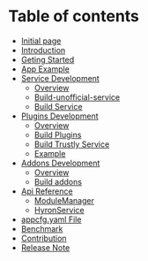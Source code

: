 <script async src="//pagead2.googlesyndication.com/pagead/js/adsbygoogle.js"></script>
<script>
  (adsbygoogle = window.adsbygoogle || []).push({
    google_ad_client: "ca-pub-6469343665568386",
    enable_page_level_ads: true
  });
</script>
# Table of contents

* [Initial page](README.md)
* [Introduction](introduction.md)
* [Geting Started](geting-started.md)
* [App Example](app-example.md)
* [Service Development](service-development/README.md)
  * [Overview](service-development/overview.md)
  * [Build-unofficial-service](service-development/build-unofficial-service.md)
  * [Build Service](service-development/build-service.md)
* [Plugins Development](plugins-development/README.md)
  * [Overview](plugins-development/overview.md)
  * [Build Plugins](plugins-development/build-plugins.md)
  * [Build Trustly Service](plugins-development/build-trustly-service.md)
  * [Example](plugins-development/example.md)
* [Addons Development](addons-development/README.md)
  * [Overview](addons-development/overview.md)
  * [Build addons](addons-development/build-addons.md)
* [Api Reference](api-reference/README.md)
  * [ModuleManager](api-reference/ModuleManager.md)
  * [HyronService](api-reference/HyronService.md)
* [appcfg.yaml File](appcfg-file.md)
* [Benchmark](benchmark.md)
* [Contribution](contribution.md)
* [Release Note](release-note.md)